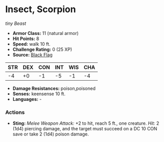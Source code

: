 # Insect, Scorpion

*tiny* *Beast*

- **Armor Class:** 11 (natural armor)
- **Hit Points:** 8 
- **Speed:** walk 10 ft.
- **Challenge Rating:** 0 (25 XP)
- **Source:** [Black Flag](https://koboldpress.com/kpstore/product/tovrpg-pg-mv/)

| STR | DEX | CON | INT | WIS | CHA |
| --- | --- | --- | --- | --- | --- |
| -4 | +0 | -1 | -5 | -1 | -4 |

- **Damage Resistances:** poison,poisoned
- **Senses:** keensense 10 ft.
- **Languages:** -

### Actions

- **Sting:** _Melee Weapon Attack:_ +2 to hit, reach 5 ft., one creature. _Hit:_ 2 (1d4) piercing damage, and the target must succeed on a DC 10 CON save or take 2 (1d4) poison damage.
